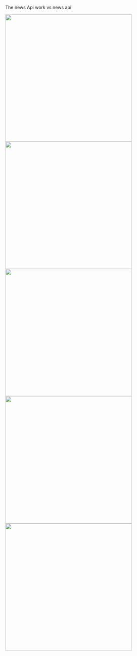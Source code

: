 The news Api
work vs news api


<img src = "https://user-images.githubusercontent.com/49244529/74224406-73989500-4cc1-11ea-86e9-187dd82a9497.png" width = "400">  <img src = "https://user-images.githubusercontent.com/49244529/74224408-74312b80-4cc1-11ea-9aae-e5f1434c4aa7.png" width = "400"> <img src = "https://user-images.githubusercontent.com/49244529/74224409-74c9c200-4cc1-11ea-8507-2e231ec486ce.png" width = "400">  <img src = "https://user-images.githubusercontent.com/49244529/74224410-74c9c200-4cc1-11ea-994a-bc1554acf369.png" width = "400"> <img src = "https://user-images.githubusercontent.com/49244529/74224411-75625880-4cc1-11ea-985e-f5963e9122ea.png" width = "400">  
